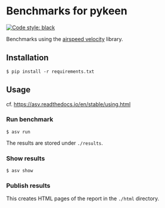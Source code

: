 # Benchmarks for pykeen

[![Code style: black](https://img.shields.io/badge/code%20style-black-000000.svg)](https://github.com/psf/black)

Benchmarks using the [airspeed velocity](https://asv.readthedocs.io/en/stable/index.html) library.

## Installation

```console
$ pip install -r requirements.txt
```

## Usage

cf. https://asv.readthedocs.io/en/stable/using.html

### Run benchmark

```console
$ asv run
```

The results are stored under `./results`.

### Show results

```console
$ asv show
```

### Publish results

This creates HTML pages of the report in the `./html` directory.